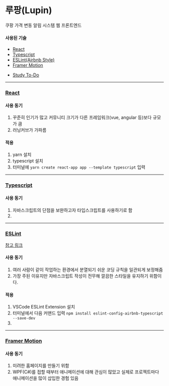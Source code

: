 # 루팡(Lupin)

쿠팡 가격 변동 알림 시스템 웹 프론트엔드



#### 사용된 기술

- [React](#react)
- [Typescript](#typescript)
- [ESLint(Airbnb Style)](#eslint)
- [Framer Motion](#framermotion)



* [Study To-Do](https://github.com/Code-Player/Lupin/blob/master/Study-To-Do.md)

-----

### [React](#react)

#### 사용 동기

1. 꾸준히 인기가 많고 커뮤니티 크기가 다른 프레임워크(vue, angular 등)보다 규모가 큼
2. 러닝커브가 가파름



#### 적용

1. yarn 설치
2. typescript 설치
3. 터미널에 `yarn create react-app app --template typescript` 입력

-----

### [Typescript](#typescript)

#### 사용 동기

1. 자바스크립트의 단점을 보완하고자 타입스크립트를 사용하기로 함
2. 

-----

### [ESLint](#eslint)

[참고 링크](https://velog.io/@_jouz_ryul/ESLint-Prettier-Airbnb-Style-Guide로-설정하기)

#### 사용 동기

1. 여러 사람이 같이 작업하는 환경에서 분열되기 쉬운 코딩 규칙을 일관되게 보정해줌
2. 가장 주된 이유지만 자바스크립트 작성이 전무해 깔끔한 스타일을 유지하기 위함이다.



#### 적용

1. VSCode ESLint Extension 설치
2. 터미널에서 다음 커맨드 입력  `npm install eslint-config-airbnb-typescript --save-dev`
3. 

-----

### [Framer Motion](#framermotion)

#### 사용 동기

1. 미려한 홈페이지를 만들기 위함
2. WPF(C#)를 접할 때부터 애니메이션에 대해 관심이 많았고 실제로 프로젝트마다 애니메이션을 많이 삽입한 경험 있음
